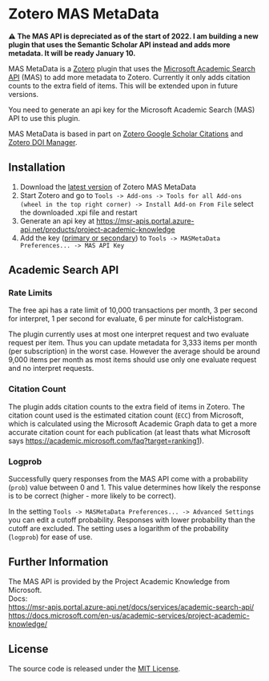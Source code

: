 # Zotero MAS MetaData

**⚠️ The MAS API is depreciated as of the start of 2022. I am building a new plugin that uses the Semantic Scholar API instead and adds more metadata. It will be ready January 10.**


MAS MetaData is a [Zotero](https://github.com/zotero/zotero.git) plugin that uses the [Microsoft Academic Search API](https://msr-apis.portal.azure-api.net/docs/services/academic-search-api/) (MAS) to add more metadata to Zotero. Currently it only adds citation counts to the extra field of items. This will be extended upon in future versions.

You need to generate an api key for the Microsoft Academic Search (MAS) API to use this plugin.

MAS MetaData is based in part on [Zotero Google Scholar Citations](https://github.com/MaxKuehn/zotero-scholar-citations.git) and [Zotero DOI Manager](https://github.com/bwiernik/zotero-shortdoi).

## Installation

1. Download the [latest version](https://github.com/TobiHol/zotero-mas-metadata/releases/latest) of Zotero MAS MetaData
2. Start Zotero and go to `Tools -> Add-ons -> Tools for all Add-ons (wheel in the top right corner) -> Install Add-on From File` select the downloaded .xpi file and restart
3. Generate an api key at https://msr-apis.portal.azure-api.net/products/project-academic-knowledge
4. Add the key ([primary or secondary](https://docs.microsoft.com/en-us/archive/blogs/mast/why-does-an-azure-storage-account-have-two-access-keys)) to `Tools -> MASMetaData Preferences... -> MAS API Key`

## Academic Search API

### Rate Limits

The free api has a rate limit of 10,000 transactions per month, 3 per second for interpret, 1 per second for evaluate, 6 per minute for calcHistogram.

The plugin currently uses at most one interpret request and two evaluate request per item. Thus you can update metadata for 3,333 items per month (per subscription) in the worst case. However the average should be around 9,000 items per month as most items should use only one evaluate request and no interpret requests.

### Citation Count

The plugin adds citation counts to the extra field of items in Zotero. The citation count used is the estimated citation count (`ECC`) from Microsoft, which is calculated using the Microsoft Academic Graph data to get a more accurate citation count for each publication (at least thats what Microsoft says https://academic.microsoft.com/faq?target=ranking1).

### Logprob

Successfully query responses from the MAS API come with a probability (`prob`) value between 0 and 1. This value determines how likely the response is to be correct (higher - more likely to be correct).

In the setting `Tools -> MASMetaData Preferences... -> Advanced Settings` you can edit a cutoff probability. Responses with lower probability than the cutoff are excluded. The setting uses a logarithm of the probability (`logprob`) for ease of use.

## Further Information

The MAS API is provided by the Project Academic Knowledge from Microsoft. \
Docs: \
https://msr-apis.portal.azure-api.net/docs/services/academic-search-api/ \
https://docs.microsoft.com/en-us/academic-services/project-academic-knowledge/

## License

The source code is released under the [MIT License](https://github.com/TobiHol/zotero-mas-metadata/blob/master/LICENSE).